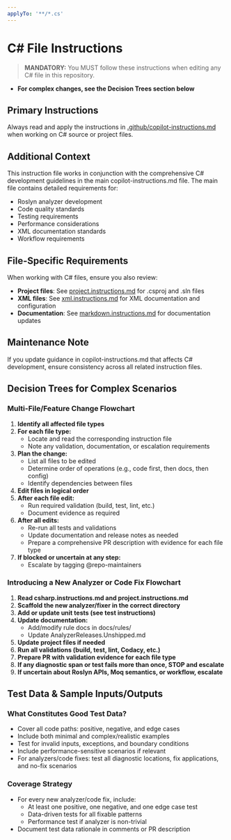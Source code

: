 ```yaml
---
applyTo: '**/*.cs'
---
```


# C# File Instructions

> **MANDATORY:** You MUST follow these instructions when editing any C# file in this repository.

- **For complex changes, see the Decision Trees section below**

## Primary Instructions

Always read and apply the instructions in [.github/copilot-instructions.md](../copilot-instructions.md) when working on C# source or project files.

## Additional Context

This instruction file works in conjunction with the comprehensive C# development guidelines in the main copilot-instructions.md file. The main file contains detailed requirements for:

- Roslyn analyzer development
- Code quality standards
- Testing requirements
- Performance considerations
- XML documentation standards
- Workflow requirements

## File-Specific Requirements

When working with C# files, ensure you also review:

- **Project files**: See [project.instructions.md](project.instructions.md) for .csproj and .sln files
- **XML files**: See [xml.instructions.md](xml.instructions.md) for XML documentation and configuration
- **Documentation**: See [markdown.instructions.md](markdown.instructions.md) for documentation updates

## Maintenance Note

If you update guidance in copilot-instructions.md that affects C# development, ensure consistency across all related instruction files.

## Decision Trees for Complex Scenarios

### Multi-File/Feature Change Flowchart

1. **Identify all affected file types**
2. **For each file type:**
   - Locate and read the corresponding instruction file
   - Note any validation, documentation, or escalation requirements
3. **Plan the change:**
   - List all files to be edited
   - Determine order of operations (e.g., code first, then docs, then config)
   - Identify dependencies between files
4. **Edit files in logical order**
5. **After each file edit:**
   - Run required validation (build, test, lint, etc.)
   - Document evidence as required
6. **After all edits:**
   - Re-run all tests and validations
   - Update documentation and release notes as needed
   - Prepare a comprehensive PR description with evidence for each file type
7. **If blocked or uncertain at any step:**
   - Escalate by tagging @repo-maintainers

### Introducing a New Analyzer or Code Fix Flowchart

1. **Read csharp.instructions.md and project.instructions.md**
2. **Scaffold the new analyzer/fixer in the correct directory**
3. **Add or update unit tests (see test instructions)**
4. **Update documentation:**
   - Add/modify rule docs in docs/rules/
   - Update AnalyzerReleases.Unshipped.md
5. **Update project files if needed**
6. **Run all validations (build, test, lint, Codacy, etc.)**
7. **Prepare PR with validation evidence for each file type**
8. **If any diagnostic span or test fails more than once, STOP and escalate**
9. **If uncertain about Roslyn APIs, Moq semantics, or workflow, escalate**

## Test Data & Sample Inputs/Outputs

### What Constitutes Good Test Data?
- Cover all code paths: positive, negative, and edge cases
- Include both minimal and complex/realistic examples
- Test for invalid inputs, exceptions, and boundary conditions
- Include performance-sensitive scenarios if relevant
- For analyzers/code fixes: test all diagnostic locations, fix applications, and no-fix scenarios

### Coverage Strategy
- For every new analyzer/code fix, include:
  - At least one positive, one negative, and one edge case test
  - Data-driven tests for all fixable patterns
  - Performance test if analyzer is non-trivial
- Document test data rationale in comments or PR description
